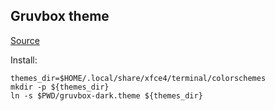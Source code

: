 ## Gruvbox theme
[Source](https://gist.github.com/tsbarnes/76724165773e834ea90c)

Install:

    themes_dir=$HOME/.local/share/xfce4/terminal/colorschemes
    mkdir -p ${themes_dir}
    ln -s $PWD/gruvbox-dark.theme ${themes_dir}
